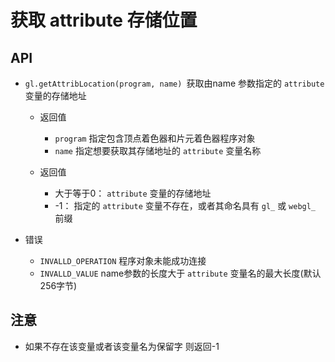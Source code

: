 # 获取 attribute 存储位置

## API

+ `gl.getAttribLocation(program, name) `获取由name 参数指定的 `attribute` 变量的存储地址

  + 返回值

    + `program` 指定包含顶点着色器和片元着色器程序对象
    + `name` 指定想要获取其存储地址的 `attribute` 变量名称

  + 返回值

    + 大于等于0： `attribute` 变量的存储地址
    + -1： 指定的 `attribute` 变量不存在，或者其命名具有 `gl_` 或 `webgl_` 前缀

+ 错误

  + `INVALLD_OPERATION` 程序对象未能成功连接
  + `INVALLD_VALUE` name参数的长度大于 `attribute` 变量名的最大长度(默认256字节)


## 注意

+ 如果不存在该变量或者该变量名为保留字 则返回-1
